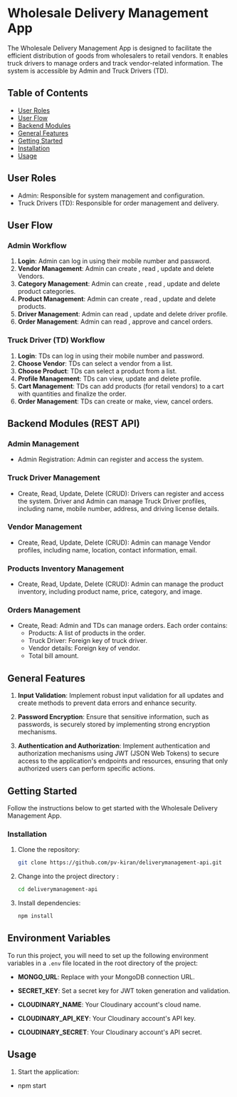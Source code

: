 # Wholesale Delivery Management App

The Wholesale Delivery Management App is designed to facilitate the efficient distribution of goods from wholesalers to retail vendors. It enables truck drivers to manage orders and track vendor-related information. The system is accessible by Admin and Truck Drivers (TD).

## Table of Contents

- [User Roles](#user-roles)
- [User Flow](#user-flow)
- [Backend Modules](#backend-modules)
- [General Features](#general-features)
- [Getting Started](#getting-started)
- [Installation](#installation)
- [Usage](#usage)


## User Roles

- Admin: Responsible for system management and configuration.
- Truck Drivers (TD): Responsible for order management and delivery.

## User Flow

### Admin Workflow

1. **Login**: Admin can log in using their mobile number and password.
2. **Vendor Management**: Admin can create , read , update and delete Vendors.
3.  **Category Management**: Admin can create , read , update and delete product categories.
4.  **Product Management**: Admin can create , read , update and delete products.
5.  **Driver Management**: Admin can read , update and delete driver profile.
6.   **Order Management**: Admin can read , approve and cancel orders.

### Truck Driver (TD) Workflow

1. **Login**: TDs can log in using their mobile number and password.
2. **Choose Vendor**: TDs can select a vendor from a list.
3. **Choose Product**: TDs can select a product from a list.
4. **Profile Management**: TDs can view, update and delete profile.
5. **Cart Management**: TDs can add products (for retail vendors) to a cart with quantities and finalize the order.
6. **Order Management**: TDs can create or make, view, cancel orders.


## Backend Modules (REST API)

### Admin Management

- Admin Registration: Admin can register and access the system.

### Truck Driver Management

- Create, Read, Update, Delete (CRUD): Drivers can register and access the system. Driver and Admin can manage Truck Driver profiles, including name, mobile number, address, and driving license details.

### Vendor Management

- Create, Read, Update, Delete (CRUD): Admin can manage Vendor profiles, including name, location, contact information, email.

### Products Inventory Management

- Create, Read, Update, Delete (CRUD): Admin can manage the product inventory, including product name, price, category, and image.

### Orders Management

- Create, Read: Admin and TDs can manage orders. Each order contains:
  - Products: A list of products in the order.
  - Truck Driver: Foreign key of truck driver.
  - Vendor details: Foreign key of vendor.
  - Total bill amount.

## General Features

1. **Input Validation**: Implement robust input validation for all updates and create methods to prevent data errors and enhance security.

2. **Password Encryption**: Ensure that sensitive information, such as passwords, is securely stored by implementing strong encryption mechanisms.

3. **Authentication and Authorization**: Implement authentication and authorization mechanisms using JWT (JSON Web Tokens) to secure access to the application's endpoints and resources, ensuring that only authorized users can perform specific actions.


## Getting Started

Follow the instructions below to get started with the Wholesale Delivery Management App.

### Installation

1. Clone the repository:

   ```bash
   git clone https://github.com/pv-kiran/deliverymanagement-api.git

2. Change into the project directory :
   ```bash
   cd deliverymanagement-api

4. Install dependencies:
   ```bash
   npm install

## Environment Variables

To run this project, you will need to set up the following environment variables in a `.env` file located in the root directory of the project:

- **MONGO_URL**: Replace with your MongoDB connection URL.

- **SECRET_KEY**: Set a secret key for JWT token generation and validation.

- **CLOUDINARY_NAME**: Your Cloudinary account's cloud name.

- **CLOUDINARY_API_KEY**: Your Cloudinary account's API key.

- **CLOUDINARY_SECRET**: Your Cloudinary account's API secret.


## Usage

1. Start the application:
 - npm start


